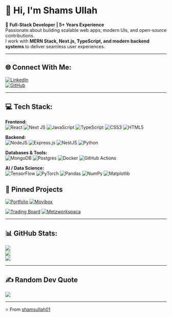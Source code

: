 # 👋 Hi, I'm Shams Ullah  

🚀 **Full-Stack Developer | 5+ Years Experience**  
Passionate about building scalable web apps, modern UIs, and open-source contributions.  
I work with **MERN Stack, Next.js, TypeScript, and modern backend systems** to deliver seamless user experiences.  

---

## 🌐 Connect With Me:
[![LinkedIn](https://img.shields.io/badge/LinkedIn-%230077B5.svg?logo=linkedin&logoColor=white)](https://www.[linkedin.com/in/shams-ullah-baig](https://www.linkedin.com/in/shams-ullah-baig-8312a018b/))  
[![GitHub](https://img.shields.io/badge/GitHub-100000?style=for-the-badge&logo=github&logoColor=white)](https://github.com/shamsullah01)

---

## 💻 Tech Stack:

**Frontend:**  
![React](https://img.shields.io/badge/react-%2320232a.svg?style=for-the-badge&logo=react&logoColor=%2361DAFB) ![Next JS](https://img.shields.io/badge/Next-black?style=for-the-badge&logo=next.js&logoColor=white) ![JavaScript](https://img.shields.io/badge/javascript-%23323330.svg?style=for-the-badge&logo=javascript&logoColor=%23F7DF1E) ![TypeScript](https://img.shields.io/badge/typescript-%23007ACC.svg?style=for-the-badge&logo=typescript&logoColor=white) ![CSS3](https://img.shields.io/badge/css3-%231572B6.svg?style=for-the-badge&logo=css3&logoColor=white) ![HTML5](https://img.shields.io/badge/html5-%23E34F26.svg?style=for-the-badge&logo=html5&logoColor=white)  

**Backend:**  
![NodeJS](https://img.shields.io/badge/node.js-6DA55F?style=for-the-badge&logo=node.js&logoColor=white) ![Express.js](https://img.shields.io/badge/express.js-%23404d59.svg?style=for-the-badge&logo=express&logoColor=%2361DAFB) ![NestJS](https://img.shields.io/badge/nestjs-E0234E?style=for-the-badge&logo=nestjs&logoColor=white) ![Python](https://img.shields.io/badge/python-3670A0?style=for-the-badge&logo=python&logoColor=ffdd54)  

**Databases & Tools:**  
![MongoDB](https://img.shields.io/badge/MongoDB-%234ea94b.svg?style=for-the-badge&logo=mongodb&logoColor=white) ![Postgres](https://img.shields.io/badge/postgres-%23316192.svg?style=for-the-badge&logo=postgresql&logoColor=white) ![Docker](https://img.shields.io/badge/docker-%230db7ed.svg?style=for-the-badge&logo=docker&logoColor=white) ![GitHub Actions](https://img.shields.io/badge/GitHub_Actions-%232671E5.svg?style=for-the-badge&logo=githubactions&logoColor=white)  

**AI / Data Science:**  
![TensorFlow](https://img.shields.io/badge/TensorFlow-%23FF6F00.svg?style=for-the-badge&logo=TensorFlow&logoColor=white) ![PyTorch](https://img.shields.io/badge/PyTorch-%23EE4C2C.svg?style=for-the-badge&logo=PyTorch&logoColor=white) ![Pandas](https://img.shields.io/badge/pandas-%23150458.svg?style=for-the-badge&logo=pandas&logoColor=white) ![NumPy](https://img.shields.io/badge/numpy-%23013243.svg?style=for-the-badge&logo=numpy&logoColor=white) ![Matplotlib](https://img.shields.io/badge/Matplotlib-%23ffffff.svg?style=for-the-badge&logo=plotly&logoColor=black)  


## 📌 Pinned Projects

[![Portfolio](https://github-readme-stats.vercel.app/api/pin/?username=shamsullah01&repo=shams-ullah-portfolio&theme=dark&hide_border=false)](https://github.com/shamsullah01/shams-ullah-portfolio)
[![Movibox](https://github-readme-stats.vercel.app/api/pin/?username=shamsullah01&repo=movibox&theme=dark&hide_border=false)](https://github.com/shamsullah01/movibox)  

[![Trading Board](https://github-readme-stats.vercel.app/api/pin/?username=shamsullah01&repo=trading-board&theme=dark&hide_border=false)](https://github.com/shamsullah01/trading-board)
[![Metzworkspaca](https://github-readme-stats.vercel.app/api/pin/?username=shamsullah01&repo=metzworkspaca&theme=dark&hide_border=false)](https://github.com/shamsullah01/metzworkspaca)

---

## 📊 GitHub Stats:
![](https://github-readme-stats.vercel.app/api?username=shamsullah01&theme=dark&hide_border=false&include_all_commits=true&count_private=true)  
![](https://github-readme-streak-stats.herokuapp.com/?user=shamsullah01&theme=dark&hide_border=false)  
![](https://github-readme-stats.vercel.app/api/top-langs/?username=shamsullah01&theme=dark&hide_border=false&layout=compact)  

---

## ✍️ Random Dev Quote
![](https://quotes-github-readme.vercel.app/api?type=horizontal&theme=dark)

---

⭐️ From [shamsullah01](https://github.com/shamsullah01)
